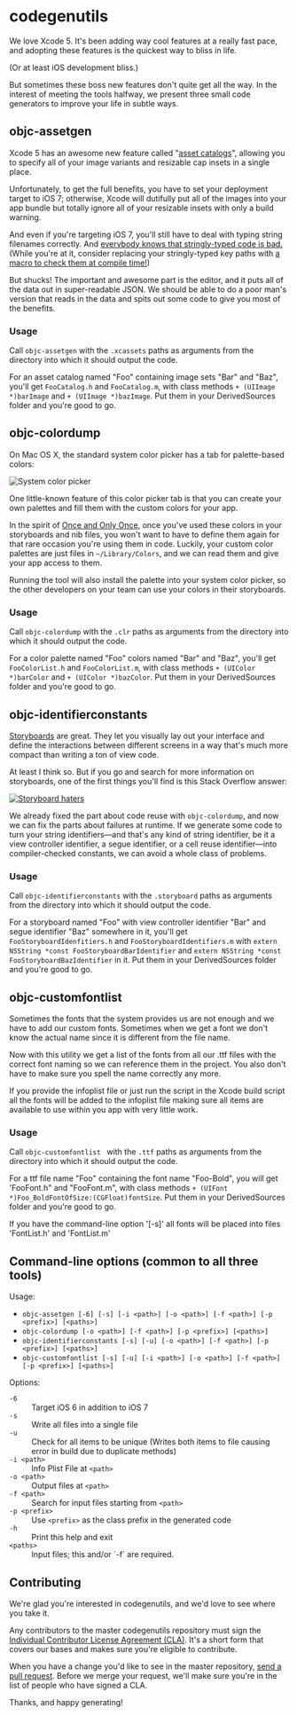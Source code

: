 # codegenutils

We love Xcode 5. It's been adding way cool features at a really fast pace, and adopting these features is the quickest way to bliss in life.

(Or at least iOS development bliss.)

But sometimes these boss new features don't quite get all the way. In the interest of meeting the tools halfway, we present three small code generators to improve your life in subtle ways.

## objc-assetgen

Xcode 5 has an awesome new feature called "[asset catalogs](https://developer.apple.com/technologies/tools/features.html)", allowing you to specify all of your image variants and resizable cap insets in a single place.

Unfortunately, to get the full benefits, you have to set your deployment target to iOS 7; otherwise, Xcode will dutifully put all of the images into your app bundle but totally ignore all of your resizable insets with only a build warning.

And even if you're targeting iOS 7, you'll still have to deal with typing string filenames correctly. And [everybody knows that stringly-typed code is bad.](http://c2.com/cgi/wiki?StringlyTyped) (While you're at it, consider replacing your stringly-typed key paths with [a macro to check them at compile time!](https://gist.github.com/kyleve/8213806))

But shucks! The important and awesome part is the editor, and it puts all of the data out in super-readable JSON. We should be able to do a poor man's version that reads in the data and spits out some code to give you most of the benefits.

### Usage

Call `objc-assetgen` with the `.xcassets` paths as arguments from the directory into which it should output the code.

For an asset catalog named "Foo" containing image sets "Bar" and "Baz", you'll get `FooCatalog.h` and `FooCatalog.m`, with class methods `+ (UIImage *)barImage` and `+ (UIImage *)bazImage`. Put them in your DerivedSources folder and you're good to go.

## objc-colordump

On Mac OS X, the standard system color picker has a tab for palette-based colors:

![System color picker](Documentation/colorpicker.png)

One little-known feature of this color picker tab is that you can create your own palettes and fill them with the custom colors for your app.

In the spirit of [Once and Only Once](http://c2.com/cgi/wiki?OnceAndOnlyOnce), once you've used these colors in your storyboards and nib files, you won't want to have to define them again for that rare occasion you're using them in code. Luckily, your custom color palettes are just files in `~/Library/Colors`, and we can read them and give your app access to them.

Running the tool will also install the palette into your system color picker, so the other developers on your team can use your colors in their storyboards.

### Usage

Call `objc-colordump` with the `.clr` paths as arguments from the directory into which it should output the code.

For a color palette named "Foo" colors named "Bar" and "Baz", you'll get `FooColorList.h` and `FooColorList.m`, with class methods `+ (UIColor *)barColor` and `+ (UIColor *)bazColor`. Put them in your DerivedSources folder and you're good to go.

## objc-identifierconstants

[Storyboards](https://developer.apple.com/library/ios/documentation/general/conceptual/Devpedia-CocoaApp/Storyboard.html) are great. They let you visually lay out your interface and define the interactions between different screens in a way that's much more compact than writing a ton of view code.

At least I think so. But if you go and search for more information on storyboards, one of the first things you'll find is this Stack Overflow answer:

[![Storyboard haters](Documentation/storyboardhaters.png)](http://stackoverflow.com/a/19457257/6010)

We already fixed the part about code reuse with `objc-colordump`, and now we can fix the parts about failures at runtime. If we generate some code to turn your string identifiers—and that's any kind of string identifier, be it a view controller identifier, a segue identifier, or a cell reuse identifier—into compiler-checked constants, we can avoid a whole class of problems.

### Usage

Call `objc-identifierconstants` with the `.storyboard` paths as arguments from the directory into which it should output the code.

For a storyboard named "Foo" with view controller identifier "Bar" and segue identifier "Baz" somewhere in it, you'll get `FooStoryboardIdenfitiers.h` and `FooStoryboardIdentifiers.m` with `extern NSString *const FooStoryboardBarIdentifier` and `extern NSString *const FooStoryboardBazIdentifier` in it. Put them in your DerivedSources folder and you're good to go.

## objc-customfontlist

Sometimes the fonts that the system provides us are not enough and we have to add our custom fonts.  Sometimes when we get a font we don't know the actual name since it is different from the file name.

Now with this utility we get a list of the fonts from all our .ttf files with the correct font naming so we can reference them in the project.  You also don't have to make sure you spell the name correctly any more.

If you provide the infoplist file or just run the script in the Xcode build script all the fonts will be added to the infoplist file making sure all items are available to use within you app with very little work.


### Usage

Call `objc-customfontlist ` with the `.ttf` paths as arguments from the directory into which it should output the code.

For a ttf file name "Foo" containing the font name "Foo-Bold", you will get 'FooFont.h" and "FooFont.m", with class methods `+ (UIFont *)Foo_BoldFontOfSize:(CGFloat)fontSize`.  Put them in your DerivedSources folder and you're good to go.

If you have the command-line option '[-s]' all fonts will be placed into files 'FontList.h' and 'FontList.m'

## Command-line options (common to all three tools)

Usage:

* `objc-assetgen [-6] [-s] [-i <path>] [-o <path>] [-f <path>] [-p <prefix>] [<paths>]`
* `objc-colordump [-o <path>] [-f <path>] [-p <prefix>] [<paths>]`
* `objc-identifierconstants [-s] [-u] [-o <path>] [-f <path>] [-p <prefix>] [<paths>]`
* `objc-customfontlist [-s] [-u] [-i <path>] [-o <path>] [-f <path>] [-p <prefix>] [<paths>]`

Options:
<dl>
<dt><code>-6</code></dt><dd>Target iOS 6 in addition to iOS 7</dd>
<dt><code>-s</code></dt><dd>Write all files into a single file</dd>
<dt><code>-u</code></dt><dd>Check for all items to be unique (Writes both items to file causing error in build due to duplicate methods)</dd>
<dt><code>-i &lt;path></code></dt><dd>Info Plist File at <code>&lt;path></code></dd>
<dt><code>-o &lt;path></code></dt><dd>Output files at <code>&lt;path></code></dd>
<dt><code>-f &lt;path></code></dt><dd>Search for input files starting from <code>&lt;path></code></dd>
<dt><code>-p &lt;prefix></code></dt><dd>Use <code>&lt;prefix></code> as the class prefix in the generated code</dd>
<dt><code>-h</code></dt><dd>Print this help and exit</dd>
<dt><code>&lt;paths></code></dt><dd>Input files; this and/or `-f` are required.</dd>
</dl>

## Contributing

We're glad you're interested in codegenutils, and we'd love to see where you take it.

Any contributors to the master codegenutils repository must sign the [Individual Contributor License Agreement (CLA)](https://spreadsheets.google.com/spreadsheet/viewform?formkey=dDViT2xzUHAwRkI3X3k5Z0lQM091OGc6MQ&ndplr=1). It's a short form that covers our bases and makes sure you're eligible to contribute.

When you have a change you'd like to see in the master repository, [send a pull request](https://github.com/square/objc-codegenutils/pulls). Before we merge your request, we'll make sure you're in the list of people who have signed a CLA.

Thanks, and happy generating!
